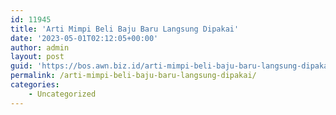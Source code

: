 ```yaml
---
id: 11945
title: 'Arti Mimpi Beli Baju Baru Langsung Dipakai'
date: '2023-05-01T02:12:05+00:00'
author: admin
layout: post
guid: 'https://bos.awn.biz.id/arti-mimpi-beli-baju-baru-langsung-dipakai/'
permalink: /arti-mimpi-beli-baju-baru-langsung-dipakai/
categories:
    - Uncategorized
---
```


